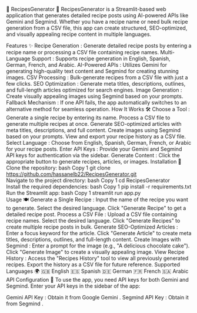 🍳 RecipesGenerator 🍳
RecipesGenerator is a Streamlit-based web application that generates detailed recipe posts using AI-powered APIs like Gemini and Segmind. Whether you have a recipe name or need bulk recipe generation from a CSV file, this app can create structured, SEO-optimized, and visually appealing recipe content in multiple languages.

Features ✨
Recipe Generation : Generate detailed recipe posts by entering a recipe name or processing a CSV file containing recipe names.
Multi-Language Support : Supports recipe generation in English, Spanish, German, French, and Arabic.
AI-Powered APIs : Utilizes Gemini for generating high-quality text content and Segmind for creating stunning images.
CSV Processing : Bulk-generate recipes from a CSV file with just a few clicks.
SEO Optimization : Generate meta titles, descriptions, outlines, and full-length articles optimized for search engines.
Image Generation : Create visually appealing images using Segmind based on your prompts.
Fallback Mechanism : If one API fails, the app automatically switches to an alternative method for seamless operation.
How It Works 🛠️
Choose a Tool :
Generate a single recipe by entering its name.
Process a CSV file to generate multiple recipes at once.
Generate SEO-optimized articles with meta titles, descriptions, and full content.
Create images using Segmind based on your prompts.
View and export your recipe history as a CSV file.
Select Language :
Choose from English, Spanish, German, French, or Arabic for your recipe posts.
Enter API Keys :
Provide your Gemini and Segmind API keys for authentication via the sidebar.
Generate Content :
Click the appropriate button to generate recipes, articles, or images.
Installation 🚀
Clone the repository:
bash
Copy
1
git clone https://github.com/hassanelb22/RecipesGenerator.git  
Navigate to the project directory:
bash
Copy
1
cd RecipesGenerator  
Install the required dependencies:
bash
Copy
1
pip install -r requirements.txt  
Run the Streamlit app:
bash
Copy
1
streamlit run app.py  
Usage 🍽️
Generate a Single Recipe :
Input the name of the recipe you want to generate.
Select the desired language.
Click "Generate Recipe" to get a detailed recipe post.
Process a CSV File :
Upload a CSV file containing recipe names.
Select the desired language.
Click "Generate Recipes" to create multiple recipe posts in bulk.
Generate SEO-Optimized Articles :
Enter a focus keyword for the article.
Click "Generate Article" to create meta titles, descriptions, outlines, and full-length content.
Create Images with Segmind :
Enter a prompt for the image (e.g., "A delicious chocolate cake").
Click "Generate Image" to create a visually appealing image.
View Recipe History :
Access the "Recipes History" tool to view all previously generated recipes.
Export the history as a CSV file for future reference.
Supported Languages 🌍
🇬🇧 English
🇪🇸 Spanish
🇩🇪 German
🇫🇷 French
🇸🇦 Arabic
API Configuration 🔑
To use the app, you need API keys for both Gemini and Segmind. Enter your API keys in the sidebar of the app:

Gemini API Key : Obtain it from Google Gemini .
Segmind API Key : Obtain it from Segmind .
